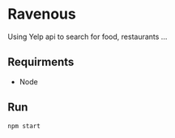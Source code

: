 # Ravenous

Using Yelp api to search for food, restaurants ...

## Requirments

- Node

## Run

`npm start`

